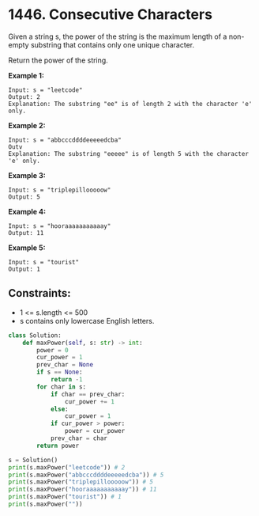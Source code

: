 # 1446. Consecutive Characters

Given a string s, the power of the string is the maximum length of a non-empty substring that contains only one unique character.

Return the power of the string.

**Example 1:**

```
Input: s = "leetcode"
Output: 2
Explanation: The substring "ee" is of length 2 with the character 'e' only.

```
**Example 2:**

```
Input: s = "abbcccddddeeeeedcba"
Outv
Explanation: The substring "eeeee" is of length 5 with the character 'e' only.

```
**Example 3:**

```
Input: s = "triplepillooooow"
Output: 5
```

**Example 4:**

```
Input: s = "hooraaaaaaaaaaay"
Output: 11
```

**Example 5:**

```
Input: s = "tourist"
Output: 1
```
 

## Constraints:

- 1 <= s.length <= 500
- s contains only lowercase English letters.

```python
class Solution:
    def maxPower(self, s: str) -> int:
        power = 0
        cur_power = 1
        prev_char = None
        if s == None:
            return -1
        for char in s:
            if char == prev_char:
                cur_power += 1
            else:
                cur_power = 1
            if cur_power > power:
                power = cur_power
            prev_char = char
        return power

s = Solution()
print(s.maxPower("leetcode")) # 2
print(s.maxPower("abbcccddddeeeeedcba")) # 5
print(s.maxPower("triplepillooooow")) # 5
print(s.maxPower("hooraaaaaaaaaaay")) # 11
print(s.maxPower("tourist")) # 1
print(s.maxPower(""))
```
